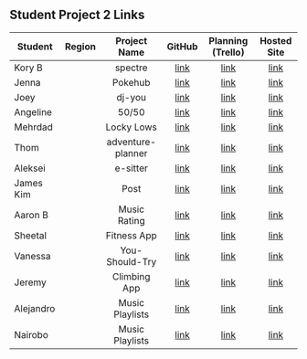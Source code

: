 ## Student Project 2 Links

| Student | Region | Project Name | GitHub | Planning (Trello) | Hosted Site |
|---|:---:|:---:|:---:|:---:|:---:|
| Kory B |  | spectre | [link](https://github.com/DangerousKoin/Spectre ) | [link](https://trello.com/b/uQZAZZYg/spectre-rentals) | [link]() |
| Jenna|  | Pokehub | [link](https://github.com/jlbouche/Pokehub) | [link](https://trello.com/b/lXfuoSzp/pok%C3%A9hub) | [link]() |
| Joey |  | dj-you | [link](https://github.com/joeyrebbe/dj-you ) | [link](https://trello.com/b/DQ4deE4N/dj-you-sei-project-2) | [link]() |
| Angeline|  | 50/50 | [link](https://github.com/DTAngie/50by50) | [link](https://trello.com/b/rb1WX2a8/50by50) | [link]() |
| Mehrdad |  | Locky Lows | [link](https://github.com/SamiaMehrdad/Locky-Lows) | [link](https://trello.com/b/YindTFwV/lucky-lows-men-project) | [link]() |
| Thom|  | adventure-planner | [link](https://github.com/thomstrub/adventure-planner) | [link](https://trello.com/b/VRXEu1fN/hiking-adventure-planner-project-2) | [link]() |
| Aleksei |  | e-sitter | [link](https://github.com/aleksyara/esitter) | [link](https://trello.com/b/g1sYLjTs/sei-10-19-project-2-esitter) | [link]() |
| James Kim |  | Post | [link](https://github.com/jamesjkim88/GA-Project-2-Post) | [link](https://trello.com/b/wYut7ORE/seir-1019-project-2) | [link]() |
| Aaron B |  | Music Rating | [link](https://github.com/aaronbe7/music-rating) | [link](https://trello.com/b/wXkEgNV0/sei-project-2) | [link]() |
| Sheetal |  | Fitness App | [link](https://github.com/sdheer296/thefitnessapp) | [link](https://trello.com/b/xVpi5Nkl/fitness-app) | [link]() |
| Vanessa |  | You-Should-Try | [link](https://github.com/vkosiyan/you-should-try) | [link](https://trello.com/b/flfEQG2v) | [link]() |
| Jeremy |  | Climbing App | [link](https://github.com/jeremydurden/SEI-ProjectTwo-Climbing) | [link](https://trello.com/b/A3zmoKFJ/sei-project-two) | [link]() |
| Alejandro |  | Music Playlists | [link](https://github.com/alexalferez/Music-Playlists) | [link](https://trello.com/b/ytWDt4jN/playlist) | [link]() |
| Nairobo |  | Music Playlists | [link](https://github.com/NairobiSheikh/Inventory-System) | [link](https://trello.com/b/YkySBjtI/project2-web-design-development) | [link]() |

